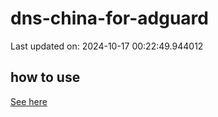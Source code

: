 # dns-china-for-adguard

Last updated on: 2024-10-17 00:22:49.944012

## how to use

[See here](https://github.com/AdguardTeam/AdGuardHome/wiki/Configuration#upstreams-from-file)